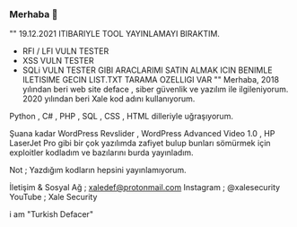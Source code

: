### Merhaba 👋


""
19.12.2021 ITIBARIYLE TOOL YAYINLAMAYI BIRAKTIM.
- RFI / LFI VULN TESTER
- XSS VULN TESTER
- SQLi VULN TESTER
GIBI ARACLARIMI SATIN ALMAK ICIN BENIMLE ILETISIME GECIN
LIST.TXT TARAMA OZELLIGI VAR
""
Merhaba, 2018 yılından beri web site deface , siber güvenlik ve yazılım ile ilgileniyorum. 2020 yılından beri Xale kod adını kullanıyorum.

Python , C# , PHP , SQL , CSS , HTML dilleriyle uğraşıyorum.

Şuana kadar WordPress Revslider , WordPress Advanced Video 1.0 , HP LaserJet Pro gibi bir çok yazılımda zafiyet bulup bunları sömürmek için exploitler kodladım ve bazılarını burda yayınladım.

Not ; Yazdığım kodların hepsini yayınlamıyorum.

İletişim & Sosyal Ağ ;
xaledef@protonmail.com
Instagram ; @xalesecurity
YouTube ; Xale Security 

i am "Turkish Defacer"
